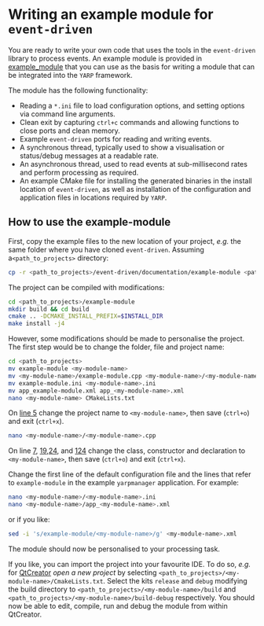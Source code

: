 # Writing an example module for `event-driven`

You are ready to write your own code that uses the tools in the `event-driven` library to process events. An example module is provided in [example_module](example_module/README.md) that you can use as the basis for writing a module that can be integrated into the `YARP` framework.

The module has the following functionality:

* Reading a `*.ini` file to load configuration options, and setting options via command line arguments.
* Clean exit by capturing `ctrl+c` commands and allowing functions to close ports and clean memory.
* Example `event-driven` ports for reading and writing events.
* A synchronous thread, typically used to show a visualisation or status/debug messages at a readable rate.
* An asynchronous thread, used to read events at sub-millisecond rates and perform processing as required.
* An example CMake file for installing the generated binaries in the install location of `event-driven`, as well as installation of the configuration and application files in locations required by `YARP`.

## How to use the example-module

First, copy the example files to the new location of your project, _e.g._ the same folder where you have cloned `event-driven`.  Assuming a`<path_to_projects>` directory:
```bash
cp -r <path_to_projects>/event-driven/documentation/example-module <path_to_projects>
```

The project can be compiled with modifications:
```bash
cd <path_to_projects>/example-module
mkdir build && cd build
cmake .. -DCMAKE_INSTALL_PREFIX=$INSTALL_DIR
make install -j4
```

However, some modifications should be made to personalise the project. The first step would be to change the folder, file and project name:
```bash
cd <path_to_projects>
mv example-module <my-module-name>
mv <my-module-name>/example-module.cpp <my-module-name>/<my-module-name>.cpp
mv example-module.ini <my-module-name>.ini
mv app_example-module.xml app_<my-module-name>.xml
nano <my-module-name> CMakeLists.txt
```
On [line 5](https://github.com/robotology/event-driven/blob/99a1f941141b33266900e034d3e7789d55fd0d99/documentation/example-module/CMakeLists.txt#L5) change the project name to `<my-module-name>`, then save (`ctrl+o`) and exit (`ctrl+x`).
```bash
nano <my-module-name>/<my-module-name>.cpp
```
On line [7](https://github.com/robotology/event-driven/blob/99a1f941141b33266900e034d3e7789d55fd0d99/documentation/example-module/example-module.cpp#L7), [19](https://github.com/robotology/event-driven/blob/99a1f941141b33266900e034d3e7789d55fd0d99/documentation/example-module/example-module.cpp#L19),[24](https://github.com/robotology/event-driven/blob/99a1f941141b33266900e034d3e7789d55fd0d99/documentation/example-module/example-module.cpp#L24), and [124](https://github.com/robotology/event-driven/blob/99a1f941141b33266900e034d3e7789d55fd0d99/documentation/example-module/example-module.cpp#L124) change the class, constructor and declaration to `<my-module-name>`, then save (`ctrl+o`) and exit (`ctrl+x`).

Change the first line of the default configuration file and the lines that refer
to `example-module` in the example `yarpmanager` application. For example:

```bash
nano <my-module-name>/<my-module-name>.ini
nano <my-module-name>/app_<my-module-name>.xml
```

or if you like:

```bash
sed -i 's/example-module/<my-module-name>/g' <my-module-name>.xml
```

The module should now be personalised to your processing task.

If you like, you can import the project into your favourite IDE. To do so, _e.g._ for [QtCreator](https://www.qt.io/product) *open a new project* by selecting `<path_to_projects>/<my-module-name>/CmakeLists.txt`. Select the kits `release` and `debug` modifying the build directory to `<path_to_projects>/<my-module-name>/build` and `<path_to_projects>/<my-module-name>/build-debug` respectively. You should now be able to edit, compile, run and debug the module from within QtCreator.
